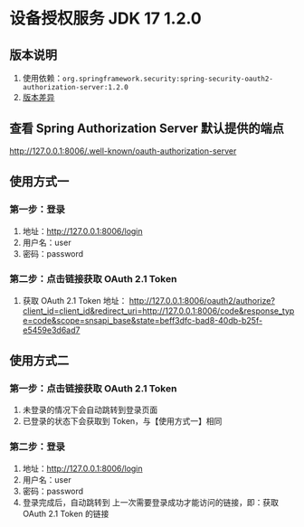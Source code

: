 # 设备授权服务 JDK 17 1.2.0

## 版本说明

1. 使用依赖：`org.springframework.security:spring-security-oauth2-authorization-server:1.2.0`
2. [版本差异](../../README.md)

## 查看 Spring Authorization Server 默认提供的端点

http://127.0.0.1:8006/.well-known/oauth-authorization-server

## 使用方式一

### 第一步：登录

1. 地址：http://127.0.0.1:8006/login
2. 用户名：user
3. 密码：password

### 第二步：点击链接获取 OAuth 2.1 Token

1. 获取 OAuth 2.1 Token 地址：
   http://127.0.0.1:8006/oauth2/authorize?client_id=client_id&redirect_uri=http://127.0.0.1:8006/code&response_type=code&scope=snsapi_base&state=beff3dfc-bad8-40db-b25f-e5459e3d6ad7

## 使用方式二

### 第一步：点击链接获取 OAuth 2.1 Token

1. 未登录的情况下会自动跳转到登录页面
2. 已登录的状态下会获取到 Token，与【使用方式一】相同

### 第二步：登录

1. 地址：http://127.0.0.1:8006/login
2. 用户名：user
3. 密码：password
4. 登录完成后，自动跳转到 上一次需要登录成功才能访问的链接，即：获取 OAuth 2.1 Token 的链接
